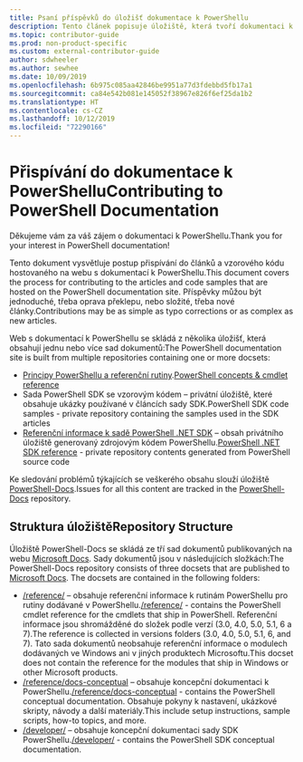 ```yaml
---
title: Psaní příspěvků do úložišť dokumentace k PowerShellu
description: Tento článek popisuje úložiště, která tvoří dokumentaci k PowerShellu.
ms.topic: contributor-guide
ms.prod: non-product-specific
ms.custom: external-contributor-guide
author: sdwheeler
ms.author: sewhee
ms.date: 10/09/2019
ms.openlocfilehash: 6b975c085aa42846be9951a77d3fdebbd5fb17a1
ms.sourcegitcommit: ca84e542b081e145052f38967e826f6ef25da1b2
ms.translationtype: HT
ms.contentlocale: cs-CZ
ms.lasthandoff: 10/12/2019
ms.locfileid: "72290166"
---
```

# <a name="contributing-to-powershell-documentation"></a><span data-ttu-id="76a34-103">Přispívání do dokumentace k PowerShellu</span><span class="sxs-lookup"><span data-stu-id="76a34-103">Contributing to PowerShell Documentation</span></span>

<span data-ttu-id="76a34-104">Děkujeme vám za váš zájem o dokumentaci k PowerShellu.</span><span class="sxs-lookup"><span data-stu-id="76a34-104">Thank you for your interest in PowerShell documentation!</span></span>

<span data-ttu-id="76a34-105">Tento dokument vysvětluje postup přispívání do článků a vzorového kódu hostovaného na webu s dokumentací k PowerShellu.</span><span class="sxs-lookup"><span data-stu-id="76a34-105">This document covers the process for contributing to the articles and code samples that are hosted on the PowerShell documentation site.</span></span> <span data-ttu-id="76a34-106">Příspěvky můžou být jednoduché, třeba oprava překlepu, nebo složité, třeba nové články.</span><span class="sxs-lookup"><span data-stu-id="76a34-106">Contributions may be as simple as typo corrections or as complex as new articles.</span></span>

<span data-ttu-id="76a34-107">Web s dokumentací k PowerShellu se skládá z několika úložišť, která obsahují jednu nebo více sad dokumentů:</span><span class="sxs-lookup"><span data-stu-id="76a34-107">The PowerShell documentation site is built from multiple repositories containing one or more docsets:</span></span>

- <span data-ttu-id="76a34-108">[Principy PowerShellu a referenční rutiny][psdocs].</span><span class="sxs-lookup"><span data-stu-id="76a34-108">[PowerShell concepts & cmdlet reference][psdocs]</span></span>
- <span data-ttu-id="76a34-109">Sada PowerShell SDK se vzorovým kódem – privátní úložiště, které obsahuje ukázky používané v článcích sady SDK.</span><span class="sxs-lookup"><span data-stu-id="76a34-109">PowerShell SDK code samples - private repository containing the samples used in the SDK articles</span></span>
- <span data-ttu-id="76a34-110">[Referenční informace k sadě PowerShell .NET SDK](/dotnet/api/?view=pscore-6.2.0) – obsah privátního úložiště generovaný zdrojovým kódem PowerShellu.</span><span class="sxs-lookup"><span data-stu-id="76a34-110">[PowerShell .NET SDK reference](/dotnet/api/?view=pscore-6.2.0) - private repository contents generated from PowerShell source code</span></span>

<span data-ttu-id="76a34-111">Ke sledování problémů týkajících se veškerého obsahu slouží úložiště [PowerShell-Docs][docsrepo].</span><span class="sxs-lookup"><span data-stu-id="76a34-111">Issues for all this content are tracked in the [PowerShell-Docs][docsrepo] repository.</span></span>

## <a name="repository-structure"></a><span data-ttu-id="76a34-112">Struktura úložiště</span><span class="sxs-lookup"><span data-stu-id="76a34-112">Repository Structure</span></span>

<span data-ttu-id="76a34-113">Úložiště PowerShell-Docs se skládá ze tří sad dokumentů publikovaných na webu [Microsoft Docs][psdocs]. Sady dokumentů jsou v následujících složkách:</span><span class="sxs-lookup"><span data-stu-id="76a34-113">The PowerShell-Docs repository consists of three docsets that are published to [Microsoft Docs][psdocs]. The docsets are contained in the following folders:</span></span>

- <span data-ttu-id="76a34-114">[/reference/][ref] – obsahuje referenční informace k rutinám PowerShellu pro rutiny dodávané v PowerShellu.</span><span class="sxs-lookup"><span data-stu-id="76a34-114">[/reference/][ref] - contains the PowerShell cmdlet reference for the cmdlets that ship in PowerShell.</span></span> <span data-ttu-id="76a34-115">Referenční informace jsou shromážděné do složek podle verzí (3.0, 4.0, 5.0, 5.1, 6 a 7).</span><span class="sxs-lookup"><span data-stu-id="76a34-115">The reference is collected in versions folders (3.0, 4.0, 5.0, 5.1, 6, and 7).</span></span> <span data-ttu-id="76a34-116">Tato sada dokumentů neobsahuje referenční informace o modulech dodávaných ve Windows ani v jiných produktech Microsoftu.</span><span class="sxs-lookup"><span data-stu-id="76a34-116">This docset does not contain the reference for the modules that ship in Windows or other Microsoft products.</span></span>
- <span data-ttu-id="76a34-117">[/reference/docs-conceptual][conceptual] – obsahuje koncepční dokumentaci k PowerShellu.</span><span class="sxs-lookup"><span data-stu-id="76a34-117">[/reference/docs-conceptual][conceptual] - contains the PowerShell conceptual documentation.</span></span> <span data-ttu-id="76a34-118">Obsahuje pokyny k nastavení, ukázkové skripty, návody a další materiály.</span><span class="sxs-lookup"><span data-stu-id="76a34-118">This include setup instructions, sample scripts, how-to topics, and more.</span></span>
- <span data-ttu-id="76a34-119">[/developer/][SDK] – obsahuje koncepční dokumentaci sady SDK PowerShellu.</span><span class="sxs-lookup"><span data-stu-id="76a34-119">[/developer/][SDK] - contains the PowerShell SDK conceptual documentation.</span></span>

<!--link refs-->
[psdocs]: https://docs.microsoft.com/powershell
[docsrepo]: https://github.com/MicrosoftDocs/PowerShell-Docs
[ref]: https://github.com/MicrosoftDocs/PowerShell-Docs/tree/staging/reference
[conceptual]: https://github.com/MicrosoftDocs/PowerShell-Docs/tree/staging/reference/docs-conceptual
[SDK]: https://github.com/MicrosoftDocs/PowerShell-Docs/tree/staging/developer
